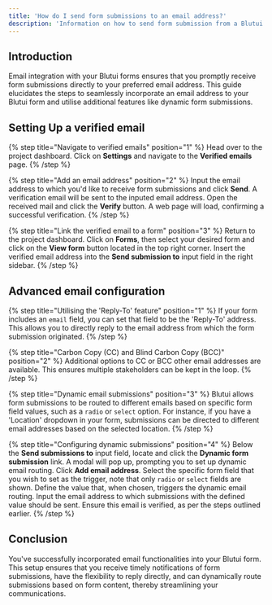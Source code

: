 ```yaml
---
title: 'How do I send form submissions to an email address?'
description: 'Information on how to send form submission from a Blutui project to an email address.'
---
```


## Introduction

Email integration with your Blutui forms ensures that you promptly receive form submissions directly to your preferred email address. This guide elucidates the steps to seamlessly incorporate an email address to your Blutui form and utilise additional features like dynamic form submissions.

## Setting Up a verified email

{% step title="Navigate to verified emails" position="1" %}
Head over to the project dashboard. Click on **Settings** and navigate to the **Verified emails** page.
{% /step %}

{% step title="Add an email address" position="2" %}
Input the email address to which you'd like to receive form submissions and click **Send**. A verification email will be sent to the inputed email address. Open the received mail and click the **Verify** button. A web page will load, confirming a successful verification.
{% /step %}

{% step title="Link the verified email to a form" position="3" %}
Return to the project dashboard. Click on **Forms**, then select your desired form and click on the **View form** button located in the top right corner. Insert the verified email address into the **Send submission to** input field in the right sidebar.
{% /step %}

## Advanced email configuration

{% step title="Utilising the 'Reply-To' feature" position="1" %}
If your form includes an `email` field, you can set that field to be the 'Reply-To' address. This allows you to directly reply to the email address from which the form submission originated.
{% /step %}

{% step title="Carbon Copy (CC) and Blind Carbon Copy (BCC)" position="2" %}
Additional options to CC or BCC other email addresses are available. This ensures multiple stakeholders can be kept in the loop.
{% /step %}

{% step title="Dynamic email submissions" position="3" %}
Blutui allows form submissions to be routed to different emails based on specific form field values, such as a `radio` or `select` option. For instance, if you have a 'Location' dropdown in your form, submissions can be directed to different email addresses based on the selected location.
{% /step %}

{% step title="Configuring dynamic submissions" position="4" %}
Below the **Send submissions to** input field, locate and click the **Dynamic form submission** link. A modal will pop up, prompting you to set up dynamic email routing. Click **Add email address**. Select the specific form field that you wish to set as the trigger, note that only `radio` or `select` fields are shown. Define the value that, when chosen, triggers the dynamic email routing. Input the email address to which submissions with the defined value should be sent. Ensure this email is verified, as per the steps outlined earlier.
{% /step %}

## Conclusion

You've successfully incorporated email functionalities into your Blutui form. This setup ensures that you receive timely notifications of form submissions, have the flexibility to reply directly, and can dynamically route submissions based on form content, thereby streamlining your communications.
